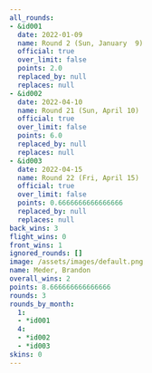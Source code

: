 ```yaml
---
all_rounds:
- &id001
  date: 2022-01-09
  name: Round 2 (Sun, January  9)
  official: true
  over_limit: false
  points: 2.0
  replaced_by: null
  replaces: null
- &id002
  date: 2022-04-10
  name: Round 21 (Sun, April 10)
  official: true
  over_limit: false
  points: 6.0
  replaced_by: null
  replaces: null
- &id003
  date: 2022-04-15
  name: Round 22 (Fri, April 15)
  official: true
  over_limit: false
  points: 0.6666666666666666
  replaced_by: null
  replaces: null
back_wins: 3
flight_wins: 0
front_wins: 1
ignored_rounds: []
image: /assets/images/default.png
name: Meder, Brandon
overall_wins: 2
points: 8.666666666666666
rounds: 3
rounds_by_month:
  1:
  - *id001
  4:
  - *id002
  - *id003
skins: 0
---
```

